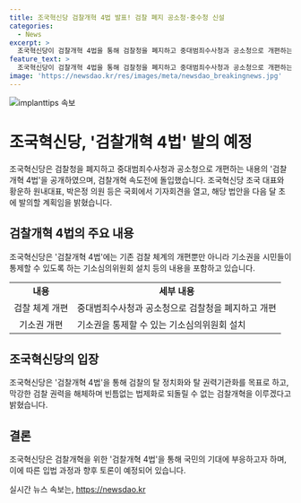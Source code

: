 ```yaml
---
title: 조국혁신당 검찰개혁 4법 발표! 검찰 폐지 공소청·중수청 신설
categories:
  - News
excerpt: >
  조국혁신당이 검찰개혁 4법을 통해 검찰청을 폐지하고 중대범죄수사청과 공소청으로 개편하는 내용을 공개하며 검찰개혁 속도전에 돌입했습니다. 이 법안은 기존 검찰의 수사권을 중대범죄수사청으로 이관하고 기소와 공소 유지만 전담하는 공소청으로 만드는 내용을 담고 있으며, 시민들이 기소권을 통제할 수 있도록 기소심의위원회를 설치하는 내용도 포함되어 있습니다. 또한, 검사의 지위를 행정부 공무원과 같도록 하여 특권의 상징이었던 검사장 제도를 폐지하는 등 빈틈없는 법제화를 통해 검찰의 탈 정치화와 권력해체를 목표로 한다고 밝혔습니다. (단어 수: 104)
feature_text: >
  조국혁신당이 검찰개혁 4법을 통해 검찰청을 폐지하고 중대범죄수사청과 공소청으로 개편하는 내용을 공개하며 검찰개혁 속도전에 돌입했습니다. 이 법안은 기존 검찰의 수사권을 중대범죄수사청으로 이관하고 기소와 공소 유지만 전담하는 공소청으로 만드는 내용을 담고 있으며, 시민들이 기소권을 통제할 수 있도록 기소심의위원회를 설치하는 내용도 포함되어 있습니다. 또한, 검사의 지위를 행정부 공무원과 같도록 하여 특권의 상징이었던 검사장 제도를 폐지하는 등 빈틈없는 법제화를 통해 검찰의 탈 정치화와 권력해체를 목표로 한다고 밝혔습니다. (단어 수: 104)
image: 'https://newsdao.kr/res/images/meta/newsdao_breakingnews.jpg'
---
```


<p><img src="https://newsdao.kr/res/images/meta/newsdao_breakingnews.jpg" alt="implanttips 속보" /></p>

<h1>조국혁신당, '검찰개혁 4법' 발의 예정</h1>

<p data-ke-size="size16">조국혁신당은 검찰청을 폐지하고 중대범죄수사청과 공소청으로 개편하는 내용의 '검찰개혁 4법'을 공개하였으며, 검찰개혁 속도전에 돌입했습니다. 조국혁신당 조국 대표와 황운하 원내대표, 박은정 의원 등은 국회에서 기자회견을 열고, 해당 법안을 다음 달 초에 발의할 계획임을 밝혔습니다.</p>

<h2 data-ke-size="size26">검찰개혁 4법의 주요 내용</h2>

<p data-ke-size="size16">조국혁신당은 '검찰개혁 4법'에는 기존 검찰 체계의 개편뿐만 아니라 기소권을 시민들이 통제할 수 있도록 하는 기소심의위원회 설치 등의 내용을 포함하고 있습니다.</p>

<table>
   <tr>
      <td style="text-align: center; height: 17px;"><b>내용</b></td>
      <td style="text-align: center; height: 17px;"><b>세부 내용</b></td>
   </tr>
   <tr>
      <td style="text-align: center; height: 17px;">검찰 체계 개편</td>
      <td>중대범죄수사청과 공소청으로 검찰청을 폐지하고 개편</td>
   </tr>
   <tr>
      <td style="text-align: center; height: 17px;">기소권 개편</td>
      <td>기소권을 통제할 수 있는 기소심의위원회 설치</td>
   </tr>
</table>

<h2 data-ke-size="size26">조국혁신당의 입장</h2>

<p data-ke-size="size16">조국혁신당은 '검찰개혁 4법'을 통해 검찰의 탈 정치화와 탈 권력기관화를 목표로 하고, 막강한 검찰 권력을 해체하며 빈틈없는 법제화로 되돌릴 수 없는 검찰개혁을 이루겠다고 밝혔습니다.</p>

<h2 data-ke-size="size26">결론</h2>

<p data-ke-size="size16">조국혁신당은 검찰개혁을 위한 '검찰개혁 4법'을 통해 국민의 기대에 부응하고자 하며, 이에 따른 입법 과정과 향후 토론이 예정되어 있습니다.</p>
실시간 뉴스 속보는, <a href="https://newsdao.kr" rel="dofollow">https://newsdao.kr</a>



